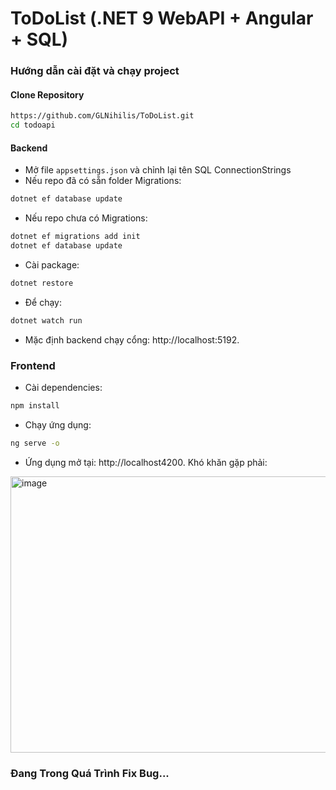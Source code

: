 # ToDoList (.NET 9 WebAPI + Angular + SQL)

### Hướng dẫn cài đặt và chạy project

#### Clone Repository

```bash
https://github.com/GLNihilis/ToDoList.git
cd todoapi
```

#### Backend

- Mở file `appsettings.json` và chỉnh lại tên SQL ConnectionStrings
- Nếu repo đã có sẵn folder Migrations: 
```bash
dotnet ef database update
```
- Nếu repo chưa có Migrations:
```bash
dotnet ef migrations add init
dotnet ef database update
```
- Cài package:
```bash
dotnet restore
```
- Để chạy: 
```bash
dotnet watch run
```
- Mặc định backend chạy cổng: http://localhost:5192.

### Frontend

- Cài dependencies:
```bash
npm install
```
- Chạy ứng dụng:
```bash
ng serve -o
```
- Ứng dụng mở tại: http://localhost4200.
Khó khăn gặp phải:
<img width="2554" height="442" alt="image" src="https://github.com/user-attachments/assets/af69c18e-d15c-4dc5-88ab-54db8b31fde0" />

### Đang Trong Quá Trình Fix Bug...
